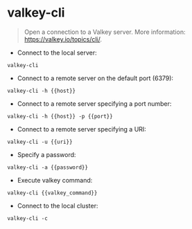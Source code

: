 # valkey-cli

> Open a connection to a Valkey server.
> More information: <https://valkey.io/topics/cli/>.
- Connect to the local server:

`valkey-cli`

- Connect to a remote server on the default port (6379):

`valkey-cli -h {{host}}`

- Connect to a remote server specifying a port number:

`valkey-cli -h {{host}} -p {{port}}`

- Connect to a remote server specifying a URI:

`valkey-cli -u {{uri}}`

- Specify a password:

`valkey-cli -a {{password}}`

- Execute valkey command:

`valkey-cli {{valkey_command}}`

- Connect to the local cluster:

`valkey-cli -c`